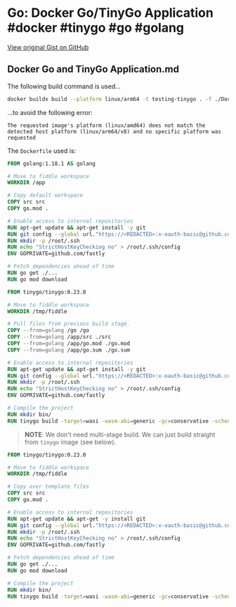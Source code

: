# Go: Docker Go/TinyGo Application #docker #tinygo #go #golang

[View original Gist on GitHub](https://gist.github.com/Integralist/cbb09aef4897d2a6a2c03499f8e03064)

## Docker Go and TinyGo Application.md

The following build command is used...

```bash
docker buildx build --platform linux/arm64 -t testing-tinygo . -f ./Dockerfile
```

...to avoid the following error:

```
The requested image's platform (linux/amd64) does not match the detected host platform (linux/arm64/v8) and no specific platform was requested
```

The `Dockerfile` used is:

```Dockerfile
FROM golang:1.18.1 AS golang

# Move to fiddle workspace
WORKDIR /app

# Copy default workspace
COPY src src
COPY go.mod .

# Enable access to internal repositories
RUN apt-get update && apt-get install -y git
RUN git config --global url."https://<REDACTED>:x-oauth-basic@github.com/".insteadOf "https://github.com/"
RUN mkdir -p /root/.ssh
RUN echo "StrictHostKeyChecking no" > /root/.ssh/config
ENV GOPRIVATE=github.com/fastly

# Fetch dependencies ahead of time
RUN go get ./...
RUN go mod download

FROM tinygo/tinygo:0.23.0

# Move to fiddle workspace
WORKDIR /tmp/fiddle

# Pull files from previous build stage.
COPY --from=golang /go /go
COPY --from=golang /app/src ./src
COPY --from=golang /app/go.mod ./go.mod
COPY --from=golang /app/go.sum ./go.sum

# Enable access to internal repositories
RUN apt-get update && apt-get install -y git
RUN git config --global url."https://<REDACTED>:x-oauth-basic@github.com/".insteadOf "https://github.com/"
RUN mkdir -p /root/.ssh
RUN echo "StrictHostKeyChecking no" > /root/.ssh/config
ENV GOPRIVATE=github.com/fastly

# Compile the project
RUN mkdir bin/
RUN tinygo build -target=wasi -wasm-abi=generic -gc=conservative -scheduler=asyncify -o bin/main.wasm ./src
```

> **NOTE**: We don't need multi-stage build. We can just build straight from `tinygo` image (see below).

```Dockerfile
FROM tinygo/tinygo:0.23.0

# Move to fiddle workspace
WORKDIR /tmp/fiddle

# Copy over template files
COPY src src
COPY go.mod .

# Enable access to internal repositories
RUN apt-get update && apt-get -y install git
RUN git config --global url."https://<REDACTED>:x-oauth-basic@github.com/".insteadOf "https://github.com/"
RUN mkdir -p /root/.ssh
RUN echo "StrictHostKeyChecking no" > /root/.ssh/config
ENV GOPRIVATE=github.com/fastly

# Fetch dependencies ahead of time
RUN go get ./...
RUN go mod download

# Compile the project
RUN mkdir bin/
RUN tinygo build -target=wasi -wasm-abi=generic -gc=conservative -scheduler=asyncify -o bin/main.wasm ./src
```

